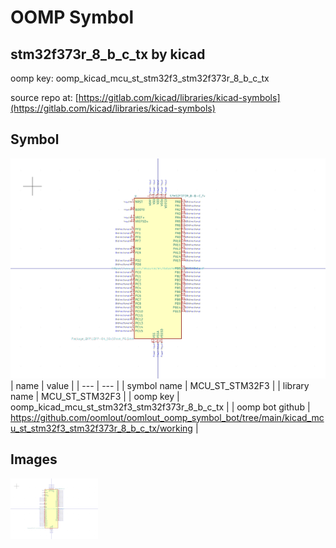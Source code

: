 # OOMP Symbol  
## stm32f373r_8_b_c_tx  by kicad  
  
oomp key: oomp_kicad_mcu_st_stm32f3_stm32f373r_8_b_c_tx  
  
source repo at: [https://gitlab.com/kicad/libraries/kicad-symbols](https://gitlab.com/kicad/libraries/kicad-symbols)  
## Symbol  
  
[![working.png](working_600.png)](working.png)  
| name | value | 
| --- | --- | 
| symbol name | MCU_ST_STM32F3 | 
| library name | MCU_ST_STM32F3 | 
| oomp key | oomp_kicad_mcu_st_stm32f3_stm32f373r_8_b_c_tx | 
| oomp bot github | https://github.com/oomlout/oomlout_oomp_symbol_bot/tree/main/kicad_mcu_st_stm32f3_stm32f373r_8_b_c_tx/working | 
## Images  
  
[![working.png](working_140.png)](working.png)  
